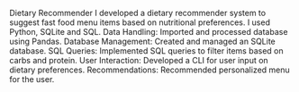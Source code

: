 Dietary Recommender 
I developed a dietary recommender system to suggest fast food menu items based on nutritional preferences. I used Python, SQLite and SQL.
  Data Handling: Imported and processed database using Pandas.
  Database Management: Created and managed an SQLite database.
  SQL Queries: Implemented SQL queries to filter items based on carbs and protein.
  User Interaction: Developed a CLI for user input on dietary preferences.
  Recommendations: Recommended personalized menu for the user.
